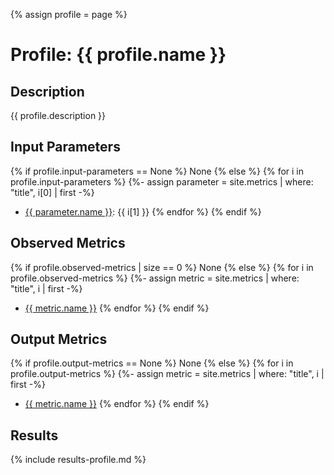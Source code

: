 {% assign profile = page %}

# Profile: {{ profile.name }}

## Description
{{ profile.description }}

## Input Parameters

{% if profile.input-parameters == None %}
None
{% else %}
{% for i in profile.input-parameters %}
{%- assign parameter = site.metrics | where: "title", i[0] | first -%}
* [{{ parameter.name }}](/metrics/{{i[0]}}): {{ i[1] }}
{% endfor %}
{% endif %}

## Observed Metrics

{% if profile.observed-metrics | size == 0 %}
None
{% else %}
{% for i in profile.observed-metrics %}
{%- assign metric = site.metrics | where: "title", i | first -%}
* [{{ metric.name }}](/metrics/{{i}})
{% endfor %}
{% endif %}

## Output Metrics

{% if profile.output-metrics == None %}
None
{% else %}
{% for i in profile.output-metrics %}
{%- assign metric = site.metrics | where: "title", i | first -%}
* [{{ metric.name }}](/metrics/{{i}})
{% endfor %}
{% endif %}

## Results

{% include results-profile.md %}
